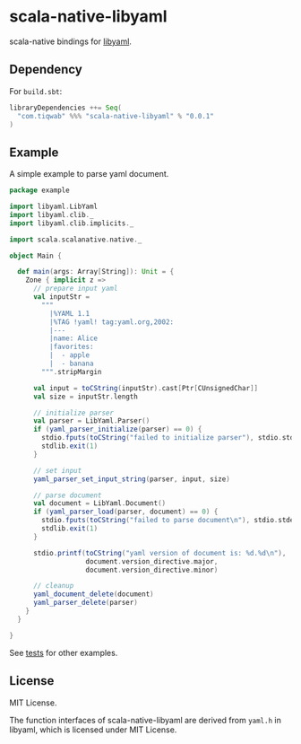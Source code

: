 # scala-native-libyaml

scala-native bindings for [libyaml][1].

## Dependency

For `build.sbt`:

```scala
libraryDependencies ++= Seq(
  "com.tiqwab" %%% "scala-native-libyaml" % "0.0.1"
)
```

## Example

A simple example to parse yaml document.

```scala
package example

import libyaml.LibYaml
import libyaml.clib._
import libyaml.clib.implicits._

import scala.scalanative.native._

object Main {

  def main(args: Array[String]): Unit = {
    Zone { implicit z =>
      // prepare input yaml
      val inputStr =
        """
          |%YAML 1.1
          |%TAG !yaml! tag:yaml.org,2002:
          |---
          |name: Alice
          |favorites:
          |  - apple
          |  - banana
        """.stripMargin

      val input = toCString(inputStr).cast[Ptr[CUnsignedChar]]
      val size = inputStr.length

      // initialize parser
      val parser = LibYaml.Parser()
      if (yaml_parser_initialize(parser) == 0) {
        stdio.fputs(toCString("failed to initialize parser"), stdio.stderr)
        stdlib.exit(1)
      }

      // set input
      yaml_parser_set_input_string(parser, input, size)

      // parse document
      val document = LibYaml.Document()
      if (yaml_parser_load(parser, document) == 0) {
        stdio.fputs(toCString("failed to parse document\n"), stdio.stderr)
        stdlib.exit(1)
      }

      stdio.printf(toCString("yaml version of document is: %d.%d\n"),
                   document.version_directive.major,
                   document.version_directive.minor)

      // cleanup
      yaml_document_delete(document)
      yaml_parser_delete(parser)
    }
  }

}
```

See [tests][2] for other examples.

## License

MIT License.

The function interfaces of scala-native-libyaml are derived from `yaml.h` in libyaml, which is licensed under MIT License.

[1]: https://github.com/yaml/libyaml
[2]: https://github.com/tiqwab/scala-native-libyaml/tree/master/src/test/scala/libyaml
